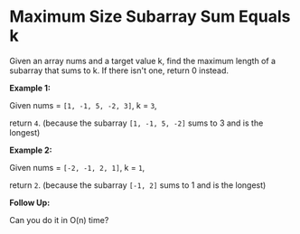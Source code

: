 # Maximum Size Subarray Sum Equals k

Given an array nums and a target value k, find the maximum length of a subarray that sums to k. If there isn't one, return 0 instead.

**Example 1:**

Given nums = `[1, -1, 5, -2, 3]`, k = `3`,

return `4`. (because the subarray `[1, -1, 5, -2]` sums to 3 and is the longest)

**Example 2:**

Given nums = `[-2, -1, 2, 1]`, k = `1`,

return `2`. (because the subarray `[-1, 2]` sums to 1 and is the longest)

**Follow Up:**

Can you do it in O(n) time?
